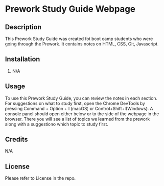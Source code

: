 
# Prework Study Guide Webpage

## Description

This Prework Study Guide was created fot boot camp students who were going through the Prework. It contains notes on HTML, CSS, Git, Javascript. 




## Installation

1. N/A


## Usage

 To use this Prework Study Guide, you can review the notes in each section. For suggestions on what to study first, open the Chrome DevTools by pressing Command + Option + I (macOS) or Control+Shift+I(Windows). A console panel should open either below or to the side of the webpage in the browser. There you will see a list of topics we learned from the prework along with a suggestiono which topic to study first. 
 
 ## Credits

N/A

## License

Please refer to License in the repo. 


